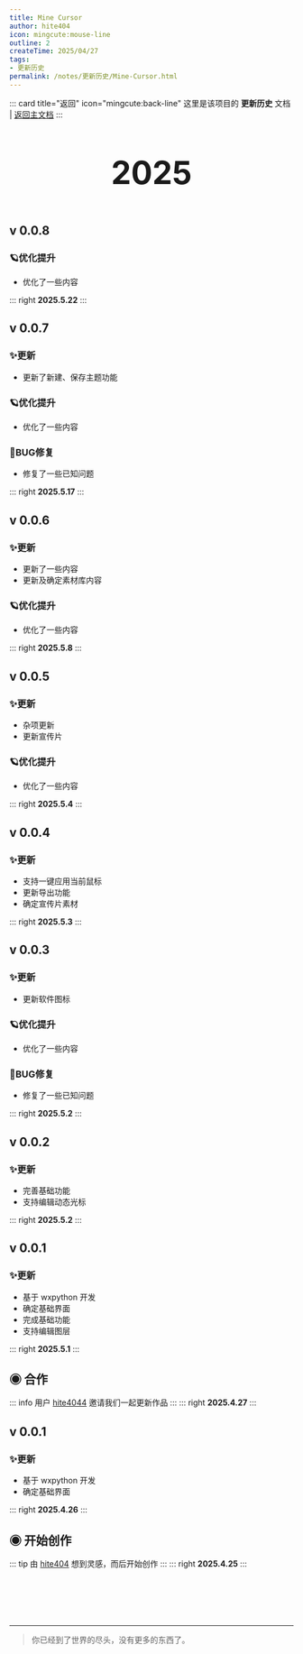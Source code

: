 ```yaml
---
title: Mine Cursor
author: hite404
icon: mingcute:mouse-line
outline: 2
createTime: 2025/04/27
tags:
- 更新历史
permalink: /notes/更新历史/Mine-Cursor.html
---
```


::: card title="返回" icon="mingcute:back-line"
这里是该项目的 **更新历史** 文档 | [返回主文档](/notes/Mine-Cursor.html)
:::

<div style="text-align: center; ">
    <p style="font-size: 56px; font-weight: 650; margin-top: 60px">2025</p>
</div>


## v 0.0.8 <Badge text="内测版" color="#8e5cd9" bg-color="rgba(159, 122, 234, 0.16)" />
### 🪐优化提升

- 优化了一些内容

::: right
**2025.5.22**
:::


## v 0.0.7 <Badge text="内测版" color="#8e5cd9" bg-color="rgba(159, 122, 234, 0.16)" />
### ✨更新

- 更新了新建、保存主题功能

### 🪐优化提升

- 优化了一些内容

### 🐛BUG修复

- 修复了一些已知问题

::: right
**2025.5.17**
:::


## v 0.0.6 <Badge text="内测版" color="#8e5cd9" bg-color="rgba(159, 122, 234, 0.16)" />
### ✨更新

- 更新了一些内容
- 更新及确定素材库内容

### 🪐优化提升

- 优化了一些内容

::: right
**2025.5.8**
:::


## v 0.0.5 <Badge text="内测版" color="#8e5cd9" bg-color="rgba(159, 122, 234, 0.16)" />
### ✨更新

- 杂项更新
- 更新宣传片

### 🪐优化提升

- 优化了一些内容

::: right
**2025.5.4**
:::


## v 0.0.4 <Badge text="内测版" color="#8e5cd9" bg-color="rgba(159, 122, 234, 0.16)" />
### ✨更新

- 支持一键应用当前鼠标
- 更新导出功能
- 确定宣传片素材

::: right
**2025.5.3**
:::


## v 0.0.3 <Badge text="内测版" color="#8e5cd9" bg-color="rgba(159, 122, 234, 0.16)" />
### ✨更新

- 更新软件图标

### 🪐优化提升

- 优化了一些内容

### 🐛BUG修复

- 修复了一些已知问题

::: right
**2025.5.2**
:::


## v 0.0.2 <Badge text="内测版" color="#8e5cd9" bg-color="rgba(159, 122, 234, 0.16)" />
### ✨更新

- 完善基础功能
- 支持编辑动态光标

::: right
**2025.5.2**
:::


## v 0.0.1 <Badge text="内测版" color="#8e5cd9" bg-color="rgba(159, 122, 234, 0.16)" />
### ✨更新

- 基于 wxpython 开发
- 确定基础界面
- 完成基础功能
- 支持编辑图层

::: right
**2025.5.1**
:::


## ◉ 合作
::: info 用户 [hite4044](/friends/) 邀请我们一起更新作品
:::
::: right
**2025.4.27**
:::


## v 0.0.1 <Badge text="内测版" color="#8e5cd9" bg-color="rgba(159, 122, 234, 0.16)" />
### ✨更新

- 基于 wxpython 开发
- 确定基础界面

::: right
**2025.4.26**
:::


## ◉ 开始创作
::: tip 由 [hite404](/friends/) 想到灵感，而后开始创作
:::
::: right
**2025.4.25**
:::

<p style="margin-top: 100px"></p>

---

> 你已经到了世界的尽头，没有更多的东西了。